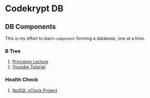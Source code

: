 # Codekrypt DB

## DB Components
This is my effort to learn `component` forming a database, one at a time.

### B Tree
1. [Princeton Lecture](https://github.com/kevin-wayne/algs4/blob/master/src/main/java/edu/princeton/cs/algs4/BTree.java)
2. [Youtube Tutorial](https://www.youtube.com/watch?v=C_q5ccN84C8)

### Health Check
1. [NoSQL vClock Project](https://github.com/paulnguyen/nosql)


